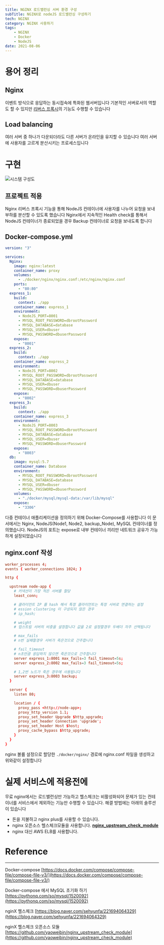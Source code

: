 ```yaml
---
title: NGINX 로드밸런싱 서버 환경 구성
subTitle: NGINX로 nodeJS 로드밸런싱 구성하기
tech: NGINX
category: NGINX 사용하기
tags:
	- NGINX
	- Docker
	- NodeJS
date: 2021-08-06
---
```


# 용어 정리

## Nginx

이벤트 방식으로 응답하는 동시접속에 특화된 웹서버입니다
기본적인 서버로서의 역할도 할 수 있지만 [리버스 프록시](https://ko.wikipedia.org/wiki/%EB%A6%AC%EB%B2%84%EC%8A%A4_%ED%94%84%EB%A1%9D%EC%8B%9C)의 기능도 수행할 수 있습니다

## Load balancing

여러 서버 중 하나가 다운되더라도 다른 서버가 온라인을 유지할 수 있습니다
여러 서버에 사용자를 고르게 분산시키는 프로세스입니다

# 구현

![시스템 구성도](https://user-images.githubusercontent.com/55491354/207363007-1d2d77fb-8f9b-4a9e-84d7-f2055bf29179.png)

## 프로젝트 적용

Nginx 리버스 프록시 기능을 통해 NodeJS 컨테이너에 사용자를 나누어 요청을 보내
부하를 분산할 수 있도록 했습니다
Nginx에서 지속적인 Health check를 통해서 NodeJS 컨테이너가 종료되었을 경우
Backup 컨테이너로 요청을 보내도록 합니다

## Docker-compose.yml

```yml
version: "3"

services:
  Nginx:
    image: nginx:latest
    container_name: proxy
    volumes:
      - ./docker/nginx/nginx.conf:/etc/nginx/nginx.conf
    ports:
      - "80:80"
  express_1:
    build:
      context: ./app
    container_name: express_1
    environment:
      - NodeJS_PORT=8001
      - MYSQL_ROOT_PASSWORD=dbrootPassword
      - MYSQL_DATABASE=database
      - MYSQL_USER=dbuser
      - MYSQL_PASSWORD=dbuserPassword
    expose:
      - "8001"
  express_2:
    build:
      context: ./app
    container_name: express_2
    environment:
      - NodeJS_PORT=8002
      - MYSQL_ROOT_PASSWORD=dbrootPassword
      - MYSQL_DATABASE=database
      - MYSQL_USER=dbuser
      - MYSQL_PASSWORD=dbuserPassword
    expose:
      - "8002"
  express_3:
    build:
      context: ./app
    container_name: express_3
    environment:
      - NodeJS_PORT=8003
      - MYSQL_ROOT_PASSWORD=dbrootPassword
      - MYSQL_DATABASE=database
      - MYSQL_USER=dbuser
      - MYSQL_PASSWORD=dbuserPassword
    expose:
      - "8003"
  db:
    image: mysql:5.7
    container_name: Database
    environment:
      - MYSQL_ROOT_PASSWORD=dbrootPassword
      - MYSQL_DATABASE=database
      - MYSQL_USER=dbuser
      - MYSQL_PASSWORD=dbuserPassword
    volumes:
      - "./docker/mysql/mysql-data:/var/lib/mysql"
    expose:
      - "3306"
```

다중 컨테이너 애플리케이션을 정의하기 위해 Docker-Compose를 사용합니다
이 문서에서는 Nginx, NodeJS(Node1, Node2, backup_Node), MySQL 컨테이너를 정의했습니다.
NodeJS의 포트는 expose로 내부 컨테이너 끼리만 네트워크 공유가 가능하게 설정되었습니다

## nginx.conf 작성

```conf
worker_processes 4;
events { worker_connections 1024; }

http {

  upstream node-app {
    # 커넥션이 가장 적은 서버를 할당
    least_conn;

    # 클라이언트 IP 를 hash 해서 특정 클라이언트는 특정 서버로 연결하는 설정
    # ession clustering 이 구성되지 않은 경우
    # ip_hash;

    # weight
    # 업스트림 서버의 비중을 설정합니다 값을 2로 설정할경우 두배더 자주 선택됩니다

    # max_fails
    # n번 실패할경우 서버가 죽은것으로 간주합니다

    # fail_timeout
    # n초만큼 응답하지 않으면 죽은것으로 간주합니다
    server express_1:8001 max_fails=3 fail_timeout=5s;
    server express_2:8002 max_fails=3 fail_timeout=5s;

    # 1,2번 노드가 죽은 경우에 사용됩니다
    server express_3:8003 backup;
  }

  server {
    listen 80;

    location / {
      proxy_pass <http://node-app>;
      proxy_http_version 1.1;
      proxy_set_header Upgrade $http_upgrade;
      proxy_set_header Connection 'upgrade';
      proxy_set_header Host $host;
      proxy_cache_bypass $http_upgrade;
    }
  }
}
```

nginx 볼륨 설정으로 할당한 `./docker/nginx/` 경로에 nginx.conf 파일을 생성하고
위와같이 설정합니다

# 실제 서비스에 적용전에

무료 nginx에서는 로드밸런싱만 가능하고 헬스체크는 비활성화되어
문제가 있는 컨테이너를 서비스에서 제외하는 기능만 수행할 수 있습니다.
해결 방법에는 아래의 솔루션이 있습니다

- 돈을 지불하고 nginx plus를 사용할 수 있습니다.
- nginx 오픈소스 헬스체크모듈을 사용합니다. [**nginx_upstream_check_module**](https://github.com/yaoweibin/nginx_upstream_check_module)
- nginx 대신 AWS ELB를 사용합니다.

# Reference

---

Docker-compose
[https://docs.docker.com/compose/compose-file/compose-file-v3/](https://docs.docker.com/compose/compose-file/compose-file-v3/)

Docker-compose 에서 MySQL 초기화 하기
[https://pythonq.com/so/mysql/1520092](https://pythonq.com/so/mysql/1520092)

nginX 헬스체크
[https://blog.naver.com/sehyunfa/221694064329](https://blog.naver.com/sehyunfa/221694064329)

nginX 헬스체크 오픈소스 모듈
[https://github.com/yaoweibin/nginx_upstream_check_module](https://github.com/yaoweibin/nginx_upstream_check_module)
